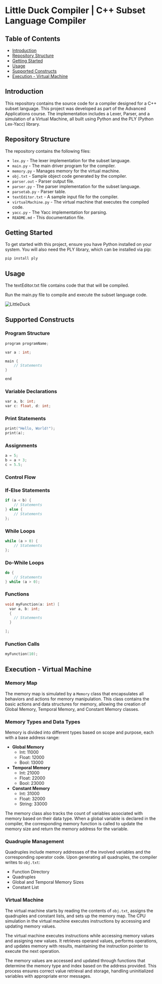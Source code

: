 # Little Duck Compiler | C++ Subset Language Compiler

## Table of Contents
- [Introduction](#introduction)
- [Repository Structure](#repository-structure)
- [Getting Started](#getting-started)
- [Usage](#usage)
- [Supported Constructs](#supported-constructs)
- [Execution - Virtual Machine](#execution---virtual-machine)

## Introduction
This repository contains the source code for a compiler designed for a C++ subset language. This project was developed as part of the Advanced Applications course. The implementation includes a Lexer, Parser, and a simulation of a Virtual Machine, all built using Python and the PLY (Python Lex-Yacc) library.

## Repository Structure
The repository contains the following files:

- `lex.py` - The lexer implementation for the subset language.
- `main.py` - The main driver program for the compiler.
- `memory.py` - Manages memory for the virtual machine.
- `obj.txt` - Sample object code generated by the compiler.
- `parser.out` - Parser output file.
- `parser.py` - The parser implementation for the subset language.
- `parsetab.py` - Parser table.
- `textEditor.txt` - A sample input file for the compiler.
- `virtualMachine.py` - The virtual machine that executes the compiled code.
- `yacc.py` - The Yacc implementation for parsing.
- `README.md` - This documentation file.

## Getting Started
To get started with this project, ensure you have Python installed on your system. You will also need the PLY library, which can be installed via pip:

```bash
pip install ply
```

## Usage
The textEditor.txt file contains code that that will be compiled.

Run the main.py file to compile and execute the subset language code.  

![LittleDuck](https://github.com/sergioecv/LittleDuckCompiler/assets/69764581/7dba8dcd-1bfb-492e-a1f3-0e95a9764b8b)


## Supported Constructs

### Program Structure

```cpp
program programName;

var a : int;

main {
    // Statements
}

end
```

### Variable Declarations
```cpp
var a, b: int;
var c: float, d: int;
```

### Print Statements
```cpp
print("Hello, World!");
print(a);
```

### Assignments
```cpp
a = 5;
b = a + 3;
c = 5.5;
```

### Control Flow
###   If-Else Statements
```cpp
if (a < b) {
    // Statements
} else {
    // Statements
};
```

### While Loops
```cpp
while (a > 0) {
    // Statements
};
```

### Do-While Loops
```cpp
do {
    // Statements
} while (a > 0);
```

### Functions
```cpp
void myFunction(a: int) [
  var a, b: int;
  {
    // Statements
  }
    
];
```

### Function Calls
```cpp
myFunction(10);
```

## Execution - Virtual Machine

### Memory Map
The memory map is simulated by a `Memory` class that encapsulates all behaviors and actions for memory manipulation. This class contains the basic actions and data structures for memory, allowing the creation of Global Memory, Temporal Memory, and Constant Memory classes.

### Memory Types and Data Types
Memory is divided into different types based on scope and purpose, each with a base address range:

- **Global Memory**
  - Int: 11000
  - Float: 12000
  - Bool: 13000
- **Temporal Memory**
  - Int: 21000
  - Float: 22000
  - Bool: 23000
- **Constant Memory**
  - Int: 31000
  - Float: 32000
  - String: 33000

The memory class also tracks the count of variables associated with memory based on their data type. When a global variable is declared in the compiler, the corresponding memory function is called to update the memory size and return the memory address for the variable.

### Quadruple Management
Quadruples include memory addresses of the involved variables and the corresponding operator code. Upon generating all quadruples, the compiler writes to `obj.txt`:

- Function Directory
- Quadruples
- Global and Temporal Memory Sizes
- Constant List

### Virtual Machine
The virtual machine starts by reading the contents of `obj.txt`, assigns the quadruples and constant lists, and sets up the memory map. The CPU simulation in the virtual machine executes instructions by accessing and updating memory values.

The virtual machine executes instructions while accessing memory values and assigning new values. It retrieves operand values, performs operations, and updates memory with results, maintaining the instruction pointer to execute the next operation.

The memory values are accessed and updated through functions that determine the memory type and index based on the address provided. This process ensures correct value retrieval and storage, handling uninitialized variables with appropriate error messages.
